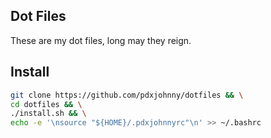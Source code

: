 Dot Files
---

These are my dot files, long may they reign.

Install
---

```bash
git clone https://github.com/pdxjohnny/dotfiles && \
cd dotfiles && \
./install.sh && \
echo -e '\nsource "${HOME}/.pdxjohnnyrc"\n' >> ~/.bashrc
```

